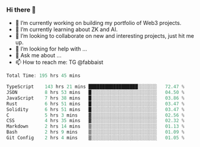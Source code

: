### Hi there 👋

- 🔭 I’m currently working on building my portfolio of Web3 projects. 
- 🌱 I’m currently learning about ZK and AI.
- 👯 I’m looking to collaborate on new and interesting projects, just hit me up. 
- 🤔 I’m looking for help with ... 
- 💬 Ask me about ...
- 📫 How to reach me: TG @fabbaist

<!--
**fabbaisteth/fabbaisteth** is a ✨ _special_ ✨ repository because its `README.md` (this file) appears on your GitHub profile.

Here are some ideas to get you started:

- 🔭 I’m currently working on ...
- 🌱 I’m currently learning ...
- 👯 I’m looking to collaborate on ...
- 🤔 I’m looking for help with ...
- 💬 Ask me about ...
- 📫 How to reach me: ...
- 😄 Pronouns: ...
- ⚡ Fun fact: ...
-->

<!--START_SECTION:waka-->

```rust
Total Time: 195 hrs 45 mins

TypeScript    143 hrs 21 mins ██████████████████░░░░░░░   72.47 %
JSON          8 hrs 53 mins   █░░░░░░░░░░░░░░░░░░░░░░░░   04.50 %
JavaScript    7 hrs 38 mins   █░░░░░░░░░░░░░░░░░░░░░░░░   03.86 %
Rust          6 hrs 51 mins   █░░░░░░░░░░░░░░░░░░░░░░░░   03.47 %
Solidity      6 hrs 51 mins   █░░░░░░░░░░░░░░░░░░░░░░░░   03.47 %
C             5 hrs 3 mins    ▓░░░░░░░░░░░░░░░░░░░░░░░░   02.56 %
CSS           4 hrs 35 mins   ▓░░░░░░░░░░░░░░░░░░░░░░░░   02.32 %
Markdown      2 hrs 14 mins   ▒░░░░░░░░░░░░░░░░░░░░░░░░   01.13 %
Bash          2 hrs 9 mins    ▒░░░░░░░░░░░░░░░░░░░░░░░░   01.09 %
Git Config    2 hrs 4 mins    ▒░░░░░░░░░░░░░░░░░░░░░░░░   01.05 %
```

<!--END_SECTION:waka-->
